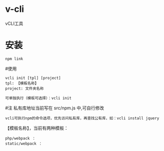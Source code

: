 # v-cli
   vCLI工具
# 安装
   ```
   npm link
   ```
#使用
   ```
   vcli init [tpl] [project]
   tpl: 【模板名称】
   project: 文件夹名称

   可单独执行（模板可选择）：vcli init
   ```
#注
    私有库地址当前写在 src/npm.js 中,可自行修改
    
	vcli可执行npm的命令选项，优先访问私有库，再查找公有库，如：vcli install jquery

【模板名称】，当前有两种模板：
```
php/webpack ： 
static/webpack ： 
```
